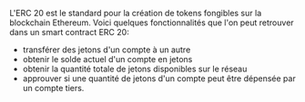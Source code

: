 L'ERC 20 est le standard pour la création de tokens fongibles sur la blockchain Ethereum.
Voici quelques fonctionnalités que l'on peut retrouver dans un smart contract ERC 20:

- transférer des jetons d'un compte à un autre
- obtenir le solde actuel d'un compte en jetons
- obtenir la quantité totale de jetons disponibles sur le réseau
- approuver si une quantité de jetons d'un compte peut être dépensée par un compte tiers.
